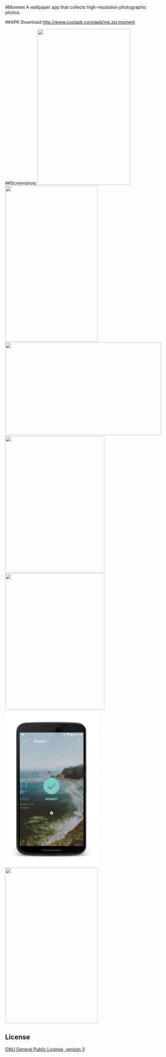 #Moment
A wallpaper app that collects high-resolution photographic photos.

##APK Download
http://www.coolapk.com/apk/me.zsj.moment

##Screenshots
<img src="screenshots/device-2017-03-03-141287.png" width="298" height="501">
<img src="screenshots/device-2017-03-03-143409.png" width="298" height="501">
<img src="screenshots/device-2017-03-03-145908.png" width="501" height="298">
<img src="screenshots/device-2017-03-03-156010.png" width="319" height="439">
<img src="screenshots/device-2017-03-03-156708.png" width="319" height="439">
<img src="screenshots/device-2017-03-03-165740.png" width="298" height="501">
<img src="screenshots/device-2017-03-03-167890.png" width="298" height="501">


## License

[GNU General Public License, version 3](LICENSE)
